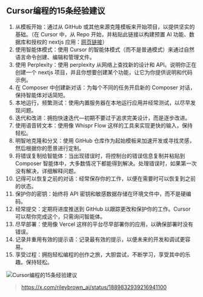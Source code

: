 ## Cursor编程的15条经验建议

1. 从模板开始：通过从 GitHub 或其他来源克隆模板来开始项目，以提供坚实的基础。（在 Cursor 中，从 Repo 开始，并粘贴此链接以构建预置 AI 功能、数据库和授权的 nextjs 应用：[网页链接](https://github.com/XiaomingX/deepseek-quickstart)）
2. 使用智能体模式：使用 Cursor 的智能体模式（而不是普通模式）来通过自然语言命令创建、编辑和管理文件。
3. 使用 Perplexity：使用 perplexity 从网络上查找新的设计和 API。说明你正在创建一个 nextjs 项目，并且你想要创建某个功能，让它为你提供说明和代码示例。
4. 在 Composer 中创建新对话：为每个不同的任务开启新的 Composer 对话，保持智能体对话简短。
5. 本地运行，频繁测试：使用内置服务器在本地运行应用并经常测试，以尽早发现问题。
6. 迭代和改进：拥抱快速迭代—初期不要过于追求完美设计，而是逐步改进。
7. 使用语音转文本：使用像 Whispr Flow 这样的工具来实现更快的输入，保持轻松。
8. 明智地克隆和分叉：使用 GitHub 仓库作为起始模板来加速开发或寻找灵感，然后根据你的愿景进行定制。
9. 将错误复制给智能体：当出现错误时，将控制台的错误信息复制并粘贴到 Composer 智能体中，大多数情况下都能得到解决。处理错误时，如果第一次没有解决，详细解释问题。
10. 记得可以恢复之前的对话：经常保存你的工作，以便在需要时可以恢复到之前的状态。
11. 保护你的密钥：始终将 API 密钥和敏感数据存储在环境文件中，而不是硬编码。
12. 经常提交：定期将进度推送到 GitHub 以跟踪更改和保护你的工作。Cursor 可以帮你完成这个，只需询问智能体。
13. 尽早部署：使用像 Vercel 这样的平台尽早部署你的应用，以确保部署时没有错误。
14. 记录并重用有效的提示语：记录最有效的提示，以便未来的开发和调试更容易。
15. 享受过程：拥抱轻松编程的创作之旅，大胆尝试，不断学习，享受其中的乐趣。保持轻松。

![Cursor编程的15条经验建议](./images/cursor.png)

> https://x.com/rileybrown_ai/status/1889832939216941100
